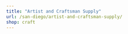 ```yaml
---
title: "Artist and Craftsman Supply"
url: /san-diego/artist-and-craftsman-supply/
shop: craft
---
```

